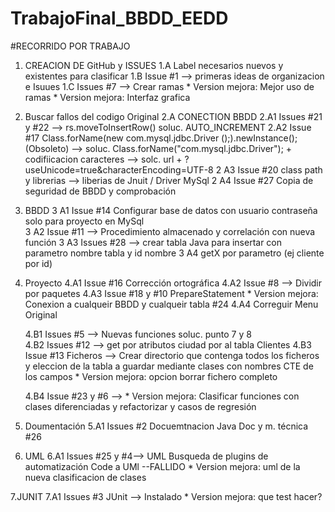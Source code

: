 # TrabajoFinal_BBDD_EEDD

#RECORRIDO POR TRABAJO
1. CREACION DE GitHub y ISSUES
  1.A Label necesarios nuevos y existentes para clasificar 
  1.B Issue #1 --> primeras ideas de organizacion e Isuues 
  1.C Issues #7 --> Crear ramas
                * Version mejora: Mejor uso de ramas 
                * Version mejora: Interfaz grafica 
                
2. Buscar fallos del codigo Original
  2.A CONECTION BBDD 
    2.A1 Issues #21 y #22  -->  rs.moveToInsertRow()  soluc. AUTO_INCREMENT
    2.A2 Issue #17 Class.forName(new com.mysql.jdbc.Driver ();).newInstance(); (Obsoleto) --> soluc. Class.forName("com.mysql.jdbc.Driver"); +
                   codifiicacion caracteres --> solc. url + ?useUnicode=true&characterEncoding=UTF-8
    2 A3 Issue #20  class path y librerias  --> liberias de Jnuit / Driver MySql
    2 A4 Issue #27 Copia de seguridad de BBDD y comprobación 
  
 3. BBDD 
    3 A1 Issue #14 Configurar base de datos con usuario contraseña solo para proyecto en MySql  
    3 A2  Issue #11 --> Procedimiento almacenado y correlación con nueva función
    3 A3 Issues #28 --> crear tabla Java para insertar con parametro nombre tabla y id nombre
    3 A4 getX por parametro (ej cliente por id)
   
 4. Proyecto
    4.A1  Issue #16 Corrección ortográfica
    4.A2  Issue #8 --> Dividir por paquetes
    4.A3  Issue #18 y #10 PrepareStatement
                  * Version mejora: Conexion a cualqueir BBDD y cualqueir tabla  #24
    4.A4 Correguir Menu Original 
                  
    4.B1  Issues #5 --> Nuevas funciones soluc. punto 7 y 8  
    4.B2 Issues #12 --> get por atributos ciudad por al tabla Clientes
    4.B3 Issue #13 Ficheros --> Crear directorio que contenga todos los ficheros y eleccion de la tabla a guardar mediante clases con nombres CTE de los campos 
                          * Version mejora: opcion borrar fichero completo
  
    4.B4 Issue #23 y #6 -->  * Version mejora: Clasificar funciones con clases diferenciadas y refactorizar y casos de regresión 
  
 5. Doumentación
    5.A1 Issues #2 Docuemtnacion Java Doc y m. técnica #26
 
 6. UML
    6.A1 Issues #25 y #4--> UML Busqueda de plugins de automatización Code a UMl --FALLIDO
                     * Version mejora: uml de la nueva clasificacion de clases
                     
 7.JUNIT
    7.A1 Issues #3 JUnit --> Instalado 
                       * Version mejora: que test hacer?
  
  
